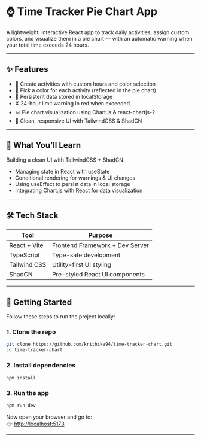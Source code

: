 # ⌚ Time Tracker Pie Chart App

A lightweight, interactive React app to track daily activities, assign custom colors, and visualize them in a pie chart — with an automatic warning when your total time exceeds 24 hours.



---


## ✨ Features

- 📝 Create activities with custom hours and color selection
- 🎨 Pick a color for each activity (reflected in the pie chart)
- 💾 Persistent data stored in localStorage
- ⏳ 24-hour limit warning in red when exceeded
- 📊 Pie chart visualization using Chart.js & react-chartjs-2
- 💎 Clean, responsive UI with TailwindCSS & ShadCN

---

## 🧠 What You’ll Learn
Building a clean UI with TailwindCSS + ShadCN
- Managing state in React with useState
- Conditional rendering for warnings & UI changes
- Using useEffect to persist data in local storage
- Integrating Chart.js with React for data visualization
---

## 🛠 Tech Stack

| Tool         | Purpose                           |
|--------------|-----------------------------------|
| React + Vite | Frontend Framework + Dev Server   |
| TypeScript   | Type-safe development             |
| Tailwind CSS | Utility-first UI styling          |
| ShadCN       | Pre-styled React UI components    |

---
## 🚀 Getting Started

Follow these steps to run the project locally:

### 1. Clone the repo

```bash
git clone https://github.com/krithika94/time-tracker-chart.git
cd time-tracker-chart
```

### 2. Install dependencies

```bash
npm install
```

### 3. Run the app

```bash
npm run dev
```

Now open your browser and go to:  
👉 [http://localhost:5173](http://localhost:5173)

---



